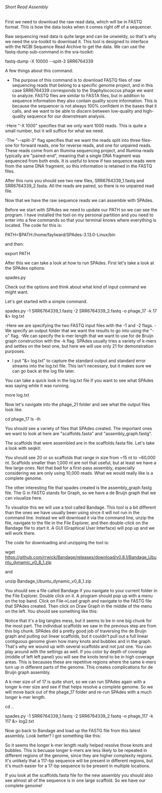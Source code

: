 ###### Short Read Assembly #####

First we need to download the raw read data, which will be in FASTQ format. This is how the data looks when it comes right off of a sequencer.

Raw sequencing read data is quite large and can be unwieldy, so that's why we need the sra-toolkit to download it. This tool is designed to interface with the NCBI Sequence Read Archive to get the data. We can use the fastq-dump sub-command in the sra-toolkit: 

fastq-dump -X 10000 --split-3 SRR6764339

A few things about this command:
- The purpose of this command is to download FASTQ files of raw sequencing reads that belong to a specific genome project, and in this case SRR6764339 corresponds to the Staphylococcus phage we want to analyze. FASTQ files are similar to FASTA files, but in addition to sequence information they also contain quality score information. This is because the sequencer is not always 100% confident in the bases that it calls, and we want to be able to discern between low-quality and high-quality sequence for our downstream analysis. 

-Here "-X 1000" specifies that we only want 1000 reads. This is quite a small number, but it will suffice for what we need. 
 
-The "--split-3" flag specifies that we want the reads split into three files- one for forward reads, one for reverse reads, and one for unpaired reads. These reads come from an Illumina sequencing project, and Illumina reads typically are "paired-end", meaning that a single DNA fragment was sequenced from both ends. It is useful to know if two sequence reads were from the same DNA fragment, so this information is retained in the FASTQ files. 

After this runs you should see two new files, SRR6764339_1.fastq and SRR6764339_2.fasta. All the reads are paired, so there is no unpaired read file. 

Now that we have the raw sequence reads we can assemble with SPAdes. 

Before we start with SPAdes we need to update our PATH so we can see the program. I have installed the tool on my personal partition and you need to enter into a few commands so that your terminal knows where everything is located. 
The code for this is:

PATH=$PATH:/home/faylward/SPAdes-3.13.0-Linux/bin

and then:

export PATH


After this we can take a look at how to run SPAdes.
First let's take a look at the SPAdes options: 

spades.py

Check out the options and think about what kind of input command we might want. 


Let's get started with a simple command. 

spades.py -1 SRR6764339_1.fastq -2 SRR6764339_2.fastq -o phage_17 -k 17 &> log.txt

-Here we are specifying the two FASTQ input files with the -1 and -2 flags.
-We specify an output folder that we want the results to go into using the "-o" flag. 
-We can specify the k-mer length that we want to use for de Bruijn graph construction with the -k flag. SPAdes usually tries a variety of k-mers and settles on the best one, but here we will use only 21 for demonstration purposes. 
- I put "&> log.txt" to capture the standard output and standard error streams into the log.txt file. This isn't necessary, but it makes sure we can go back at the log file later. 

You can take a quick look in the log.txt file if you want to see what SPAdes was saying while it was running. 

more log.txt

Now let's navigate into the phage_21 folder and see what the output files look like. 

cd phage_17
ls -lh

You should see a variety of files that SPAdes created. The important ones we want to look at here are "scaffolds.fasta" and "assembly_graph.fastg". 

The scaffolds that were assembled are in the scaffolds.fasta file. Let's take a look with seqkit:



You should see 20 or so scaffolds that range in size from ~15 nt to ~60,000 nt. Scaffolds smaller than 1,000 nt are not that useful, but at least we have a few large ones. Not that bad for a first-pass assembly, especially considering we are only using 10,000 reads. What we would really like is a complete genome. 

The other interesting file that spades created is the assembly_graph.fastg file. The G in FASTG stands for Graph, so we have a de Bruijn graph that we can visualize here. 

To visualize this we will use a tool called Bandage. This tool is a bit different than the ones we have usually been using since it will not run in the command line. Instead we will download it via the command line, unzip the file, navigate to the file in the File Explorer, and then double-click on the Bandage file to start it. A GUI (Graphical User Interface) will pop up and we will work there. 

The code for downloading and unzipping the tool is:

wget https://github.com/rrwick/Bandage/releases/download/v0.8.1/Bandage_Ubuntu_dynamic_v0_8_1.zip

and

unzip Bandage_Ubuntu_dynamic_v0_8_1.zip

You should see a file called Bandage if you navigate to your current folder in the File Explorer. Double click on it. 
A program should pop up with a menu on the top band. Click on File->Load graph and navigate to the FASTG file that SPAdes created. Then click on Draw Graph in the middle of the menu on the left. 
You should see something like this:


Notice that it's a big tangles mess, but it seems to be in one big chunk for the most part. The individual scaffolds we saw in the previous step are from this big chunk. SPAdes did a pretty good job of traversing the de Bruijn graph and pulling out linear scaffolds, but it couldn't pull out a full linear contiguous genome given how many knots and bubbles and in the graph. That's why we wound up with several scaffolds and not just one. 
You can play around with the settings as well. If you color by depth of coverage (middle of left left panel) you will see the knots tend to be in high coverage areas. This is becauses these are repetitive regions where the same k-mers turn up in different parts of the genome. This creates complications for de Bruijn graph assembly. 


A k-mer size of of 17 is quite short, so we can run SPAdes again with a longer k-mer size and see if that helps resolve a complete genome.  So we will move back out of the phage_17 folder and re-run SPAdes with a much longer k-mer length. 

cd ..

spades.py -1 SRR6764339_1.fastq -2 SRR6764339_2.fastq -o phage_117 -k 117  &> log2.txt

Now go back to Bandage and load up the FASTG file from this latest assembly. Look better? I got something like this:

So it seems the longer k-mer length really helped resolve those knots and bubbles. This is becuase longer k-mers are less likely to be repeated in different regions of the genome, since they are higher complexity regions. It's unlikely that a 117-bp sequence will be present in different regions, but it's much easier for a 17-bp sequence to be present in multiple locations. 

If you look at the scaffolds.fasta file for the new assembly you should also see almost all of the sequence is in one large scaffold. So we have our complete genome!




